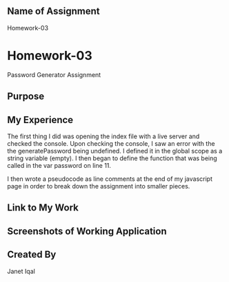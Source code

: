## Name of Assignment
Homework-03 
# Homework-03
Password Generator Assignment
## Purpose
## My Experience
The first thing I did was opening the index file with a live server and checked the console. Upon checking the console, I saw an error with the the  generatePassword being undefined. I defined it in the global scope as a string variable (empty). I then began to define the function that was being called in the var password on line 11. 

I then wrote a pseudocode as line comments at the end of my javascript page in order to break down the assignment into smaller pieces. 
## Link to My Work
## Screenshots of Working Application
## Created By
Janet Iqal 